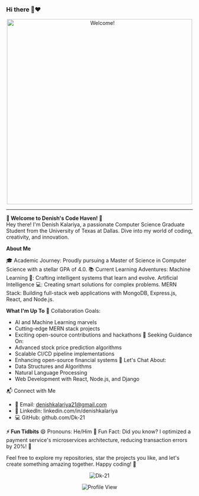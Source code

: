 ### Hi there 👋❤️
<div align="center">
<img src="https://media.giphy.com/media/11JTxkrmq4bGE0/source.gif" alt="Welcome!" width="500" />
</div>

---

**👋 Welcome to Denish's Code Haven! 🚀**  
Hey there! I'm Denish Kalariya, a passionate Computer Science Graduate Student from the University of Texas at Dallas. Dive into my world of coding, creativity, and innovation.

**About Me**

🎓 Academic Journey: Proudly pursuing a Master of Science in Computer Science with a stellar GPA of 4.0.
📚 Current Learning Adventures:
Machine Learning 🤖: Crafting intelligent systems that learn and evolve.
Artificial Intelligence 💻: Creating smart solutions for complex problems.
MERN Stack: Building full-stack web applications with MongoDB, Express.js, React, and Node.js.

 **What I'm Up To**
👯 Collaboration Goals:
- AI and Machine Learning marvels
- Cutting-edge MERN stack projects
- Exciting open-source contributions and hackathons
🤔 Seeking Guidance On:
- Advanced stock price prediction algorithms
- Scalable CI/CD pipeline implementations
- Enhancing open-source financial systems
💬 Let's Chat About:
- Data Structures and Algorithms
- Natural Language Processing
- Web Development with React, Node.js, and Django

📬 Connect with Me
- 📧 Email: denishkalariya21@gmail.com
- 💼 LinkedIn: linkedin.com/in/denishkalariya
- 💻 GitHub: github.com/Dk-21

**⚡ Fun Tidbits**
😄 Pronouns: He/Him
🌟 Fun Fact: Did you know? I optimized a payment service's microservices architecture, reducing transaction errors by 20%! 🚀

Feel free to explore my repositories, star the projects you like, and let's create something amazing together. Happy coding! 🌟
<div align="center">
<p><img align="center" src="https://github-readme-streak-stats.herokuapp.com/?user=Dk-21&background=126e82&dates=FA8C00" alt="Dk-21" /></p>
</div>
<div align="center">
<img src="https://komarev.com/ghpvc/?username=Dk-21&style=flat-square&color=126e82" alt="Profile View">
</div>  


